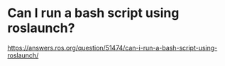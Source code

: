 

# Can I run a bash script using roslaunch?

https://answers.ros.org/question/51474/can-i-run-a-bash-script-using-roslaunch/ 